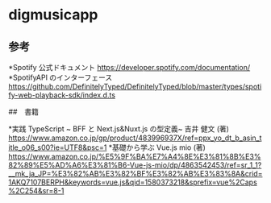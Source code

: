 # digmusicapp

## 参考

*Spotify 公式ドキュメント
<https://developer.spotify.com/documentation/>
*SpotifyAPI のインターフェース
<https://github.com/DefinitelyTyped/DefinitelyTyped/blob/master/types/spotify-web-playback-sdk/index.d.ts>

##　書籍

*実践 TypeScript ~ BFF と Next.js&Nuxt.js の型定義~ 吉井 健文 (著)
<https://www.amazon.co.jp/gp/product/483996937X/ref=ppx_yo_dt_b_asin_title_o06_s00?ie=UTF8&psc=1>
*基礎から学ぶ Vue.js mio (著)
<https://www.amazon.co.jp/%E5%9F%BA%E7%A4%8E%E3%81%8B%E3%82%89%E5%AD%A6%E3%81%B6-Vue-js-mio/dp/4863542453/ref=sr_1_1?__mk_ja_JP=%E3%82%AB%E3%82%BF%E3%82%AB%E3%83%8A&crid=1AKQ7107BERPH&keywords=vue.js&qid=1580373218&sprefix=vue%2Caps%2C254&sr=8-1>
